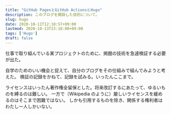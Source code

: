 ```yaml
---
title: "GitHub PagesとGitHub ActionsとHugo"
description: このブログを開設した目的について。
slug: hugo
date: 2020-10-11T12:10:57+09:00
lastmod: 2020-10-13T23:18:00+09:00
tags: ['Hugo']
draft: false
---
```


仕事で取り組んでいる某プロジェクトのために、掲題の技術を急遽検証する必要が出た。

自学のためのいい機会と捉えて、自分のブログをその仕組みで組んでみようと考えた。
検証の記録をかねて、記録を試みる。いったんここまで。

ライセンスはいったん著作権全留保とした。将来改訂するにあたって、ゆるいものを縛るのは難しい。
一方で（Wikipedia のように）厳しいライセンスを緩めるのはそこまで困難ではない。
しかも引用するものを除き、関係する権利者はわたし一人しかいない。
